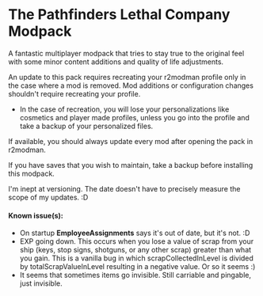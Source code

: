# The Pathfinders Lethal Company Modpack
 A fantastic multiplayer modpack that tries to stay true to the original feel with some minor content additions and quality of life adjustments.
 
 An update to this pack requires recreating your r2modman profile only in the case where a mod is removed. Mod additions or configuration changes shouldn't require recreating your profile.
 - In the case of recreation, you will lose your personalizations like cosmetics and player made profiles, unless you go into the profile and take a backup of your personalized files.
 
 If available, you should always update every mod after opening the pack in r2modman.
 
 If you have saves that you wish to maintain, take a backup before installing this modpack.
 
 I'm inept at versioning. The date doesn't have to precisely measure the scope of my updates. :D 
 
#### Known issue(s):
- On startup **EmployeeAssignments** says it's out of date, but it's not. :D
- EXP going down. This occurs when you lose a value of scrap from your ship (keys, stop signs, shotguns, or any other scrap) greater than what you gain. This is a vanilla bug in which scrapCollectedInLevel is divided by totalScrapValueInLevel resulting in a negative value. Or so it seems :)
- It seems that sometimes items go invisible. Still carriable and pingable, just invisible.